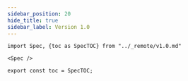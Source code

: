 ```yaml
---
sidebar_position: 20
hide_title: true
sidebar_label: Version 1.0
---
```


```mdx-code-block
import Spec, {toc as SpecTOC} from "../_remote/v1.0.md"

<Spec />

export const toc = SpecTOC;
```